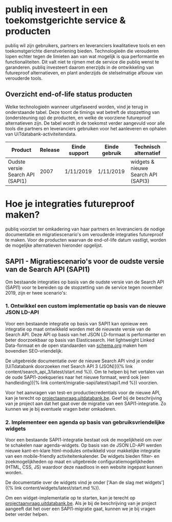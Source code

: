 ---
---

# publiq investeert in een toekomstgerichte service & producten 

publiq wil zijn gebruikers, partners en leveranciers kwalitatieve tools en een toekomstgerichte dienstverlening bieden. Technologieën die verouderen lopen echter tegen de limieten aan van wat mogelijk is qua performantie en functionaliteiten. Dit valt niet te rijmen met de service die publiq wenst te garanderen. publiq investeert daarom enerzijds in de ontwikkeling van futureproof alternatieven, en plant anderzijds de stelselmatige afbouw van verouderde tools.

## Overzicht end-of-life status producten

Welke technologieën wanneer uitgefaseerd worden, vind je terug in onderstaande tabel. Deze toont de timings wat betreft de stopzetting van (ondersteuning op) de producten, en welke de voorziene futureproof alternatieven zijn. De tabel wordt in de toekomst verder aangevuld voor alle tools die partners en leveranciers gebruiken voor het aanleveren en ophalen van UiTdatabank-activiteitendata.

| Product | Release | Einde support | Einde gebruik | Technisch alternatief |
| --- | --- | --- | --- | --- |
| Oudste versie Search API (SAPI1) | 2007 | 1/11/2019 | 1/11/2019 | widgets & nieuwe Search API (SAPI3) |

# Hoe je integraties futureproof maken?

publiq voorziet ter omkadering van haar partners en leveranciers de nodige documentatie en migratiescenario's om verouderde integraties futureproof te maken. Voor de producten waarvan de end-of-life datum vastligt, worden de mogelijke alternatieven hieronder opgelijst.

## SAPI1 - Migratiescenario's voor de oudste versie van de Search API (SAPI1)

Om bestaande integraties op basis van de oudste versie van de Search API (SAPI1) voor te bereiden op de stopzetting van de service tegen november 2019, zijn er twee scenario's:

### 1. Ontwikkel een custom implementatie op basis van de nieuwe JSON LD-API

Voor een bestaande integratie op basis van SAPI1 kan opnieuw een integratie op maat ontwikkeld worden met de nieuwste versie van de Search API. Deze API op basis van het JSON LD-formaat is performanter en beter doorzoekbaar op basis van Elasticsearch. Het lightweight Linked Data-formaat en de open standaarden van [schema.org](http://schema.org/Event) maken hem bovendien SEO-vriendelijk.

De uitgebreide documentatie over de nieuwe Search API vind je onder [UiTdatabank doorzoeken met Search API 3 (JSON)]({% link content/search_api_3/latest/start.md %}).
Om te helpen bij het vertalen van de oude SAPI1-zoekqueries naar het nieuwe formaat, werd ook [een handleiding]({% link content/migratie-sapi/latest/sapi1.md %}) voorzien.

Voor het aanvragen van test-en productiecredentials voor de nieuwe API, kan je terecht op [projectaanvraag.uitdatabank.be](https://projectaanvraag.uitdatabank.be). Geef bij de beschrijving van je project aan dat het gaat over de migratie van een SAPI1-integratie. Zo kunnen we je bij eventuele vragen beter omkaderen. 

### 2. Implementeer een agenda op basis van gebruiksvriendelijke widgets

Voor een bestaande SAPI1-integratie bestaat ook de mogelijkheid om over te schakelen naar agenda-widgets. Op basis van de JSON LD-API werden nieuwe kant-en-klare html-modules ontwikkeld voor makkelijke integratie van een mobile-friendly activiteitenkalender. De widgets bieden filter- en zoekmogelijkheden op maat en uitgebreide configuratiemogelijkheden (HTML, CSS, JS) waardoor deze naadloos in een website ingepast kunnen worden.

De documentatie over de widgets vind je onder ['Aan de slag met widgets']({% link content/widgets/latest/start.md %}).

Om een widget-implementatie op te starten, kan je terecht op [projectaanvraag.uitdatabank.be](https://projectaanvraag.uitdatabank.be). Als je bij de beschrijving van je project aangeeft dat het over een SAPI1-migratie gaat, kunnen we je bij vragen beter verder helpen. 
